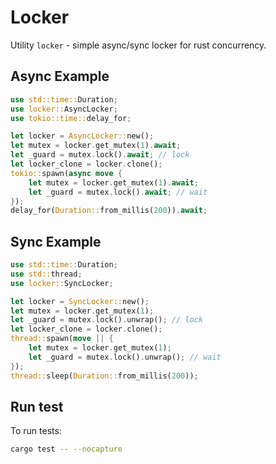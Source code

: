 # Locker

Utility `locker` - simple async/sync locker for rust concurrency.

## Async Example

```rust
use std::time::Duration;
use locker::AsyncLocker;
use tokio::time::delay_for;

let locker = AsyncLocker::new();
let mutex = locker.get_mutex(1).await;
let _guard = mutex.lock().await; // lock
let locker_clone = locker.clone();
tokio::spawn(async move {
    let mutex = locker.get_mutex(1).await;
    let _guard = mutex.lock().await; // wait
});
delay_for(Duration::from_millis(200)).await;
```

## Sync Example

```rust
use std::time::Duration;
use std::thread;
use locker::SyncLocker;

let locker = SyncLocker::new();
let mutex = locker.get_mutex(1);
let _guard = mutex.lock().unwrap(); // lock
let locker_clone = locker.clone();
thread::spawn(move || {
    let mutex = locker.get_mutex(1);
    let _guard = mutex.lock().unwrap(); // wait
});
thread::sleep(Duration::from_millis(200));
```

## Run test

To run tests:

```sh
cargo test -- --nocapture
```
